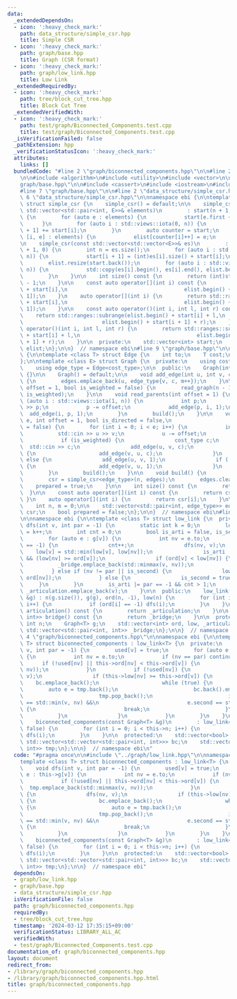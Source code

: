 ```yaml
---
data:
  _extendedDependsOn:
  - icon: ':heavy_check_mark:'
    path: data_structure/simple_csr.hpp
    title: Simple CSR
  - icon: ':heavy_check_mark:'
    path: graph/base.hpp
    title: Graph (CSR format)
  - icon: ':heavy_check_mark:'
    path: graph/low_link.hpp
    title: Low Link
  _extendedRequiredBy:
  - icon: ':heavy_check_mark:'
    path: tree/block_cut_tree.hpp
    title: Block Cut Tree
  _extendedVerifiedWith:
  - icon: ':heavy_check_mark:'
    path: test/graph/Biconnected_Components.test.cpp
    title: test/graph/Biconnected_Components.test.cpp
  _isVerificationFailed: false
  _pathExtension: hpp
  _verificationStatusIcon: ':heavy_check_mark:'
  attributes:
    links: []
  bundledCode: "#line 2 \"graph/biconnected_components.hpp\"\n\n#line 2 \"graph/low_link.hpp\"\
    \n\n#include <algorithm>\n#include <utility>\n#include <vector>\n\n#line 2 \"\
    graph/base.hpp\"\n\n#include <cassert>\n#include <iostream>\n#include <ranges>\n\
    #line 7 \"graph/base.hpp\"\n\n#line 2 \"data_structure/simple_csr.hpp\"\n\n#line\
    \ 6 \"data_structure/simple_csr.hpp\"\n\nnamespace ebi {\n\ntemplate <class E>\
    \ struct simple_csr {\n    simple_csr() = default;\n\n    simple_csr(int n, const\
    \ std::vector<std::pair<int, E>>& elements)\n        : start(n + 1, 0), elist(elements.size())\
    \ {\n        for (auto e : elements) {\n            start[e.first + 1]++;\n  \
    \      }\n        for (auto i : std::views::iota(0, n)) {\n            start[i\
    \ + 1] += start[i];\n        }\n        auto counter = start;\n        for (auto\
    \ [i, e] : elements) {\n            elist[counter[i]++] = e;\n        }\n    }\n\
    \n    simple_csr(const std::vector<std::vector<E>>& es)\n        : start(es.size()\
    \ + 1, 0) {\n        int n = es.size();\n        for (auto i : std::views::iota(0,\
    \ n)) {\n            start[i + 1] = (int)es[i].size() + start[i];\n        }\n\
    \        elist.resize(start.back());\n        for (auto i : std::views::iota(0,\
    \ n)) {\n            std::copy(es[i].begin(), es[i].end(), elist.begin() + start[i]);\n\
    \        }\n    }\n\n    int size() const {\n        return (int)start.size()\
    \ - 1;\n    }\n\n    const auto operator[](int i) const {\n        return std::ranges::subrange(elist.begin()\
    \ + start[i],\n                                     elist.begin() + start[i +\
    \ 1]);\n    }\n    auto operator[](int i) {\n        return std::ranges::subrange(elist.begin()\
    \ + start[i],\n                                     elist.begin() + start[i +\
    \ 1]);\n    }\n\n    const auto operator()(int i, int l, int r) const {\n    \
    \    return std::ranges::subrange(elist.begin() + start[i] + l,\n            \
    \                         elist.begin() + start[i + 1] + r);\n    }\n    auto\
    \ operator()(int i, int l, int r) {\n        return std::ranges::subrange(elist.begin()\
    \ + start[i] + l,\n                                     elist.begin() + start[i\
    \ + 1] + r);\n    }\n\n  private:\n    std::vector<int> start;\n    std::vector<E>\
    \ elist;\n};\n\n}  // namespace ebi\n#line 9 \"graph/base.hpp\"\n\nnamespace ebi\
    \ {\n\ntemplate <class T> struct Edge {\n    int to;\n    T cost;\n    int id;\n\
    };\n\ntemplate <class E> struct Graph {\n  private:\n    using cost_type = E;\n\
    \    using edge_type = Edge<cost_type>;\n\n  public:\n    Graph(int n_) : n(n_)\
    \ {}\n\n    Graph() = default;\n\n    void add_edge(int u, int v, cost_type c)\
    \ {\n        edges.emplace_back(u, edge_type{v, c, m++});\n    }\n\n    void read_tree(int\
    \ offset = 1, bool is_weighted = false) {\n        read_graph(n - 1, offset, false,\
    \ is_weighted);\n    }\n\n    void read_parents(int offset = 1) {\n        for\
    \ (auto i : std::views::iota(1, n)) {\n            int p;\n            std::cin\
    \ >> p;\n            p -= offset;\n            add_edge(p, i, 1);\n          \
    \  add_edge(i, p, 1);\n        }\n        build();\n    }\n\n    void read_graph(int\
    \ e, int offset = 1, bool is_directed = false,\n                    bool is_weighted\
    \ = false) {\n        for (int i = 0; i < e; i++) {\n            int u, v;\n \
    \           std::cin >> u >> v;\n            u -= offset;\n            v -= offset;\n\
    \            if (is_weighted) {\n                cost_type c;\n              \
    \  std::cin >> c;\n                add_edge(u, v, c);\n                if (!is_directed)\
    \ {\n                    add_edge(v, u, c);\n                }\n            }\
    \ else {\n                add_edge(u, v, 1);\n                if (!is_directed)\
    \ {\n                    add_edge(v, u, 1);\n                }\n            }\n\
    \        }\n        build();\n    }\n\n    void build() {\n        assert(!prepared);\n\
    \        csr = simple_csr<edge_type>(n, edges);\n        edges.clear();\n    \
    \    prepared = true;\n    }\n\n    int size() const {\n        return n;\n  \
    \  }\n\n    const auto operator[](int i) const {\n        return csr[i];\n   \
    \ }\n    auto operator[](int i) {\n        return csr[i];\n    }\n\n  private:\n\
    \    int n, m = 0;\n\n    std::vector<std::pair<int, edge_type>> edges;\n    simple_csr<edge_type>\
    \ csr;\n    bool prepared = false;\n};\n\n}  // namespace ebi\n#line 8 \"graph/low_link.hpp\"\
    \n\nnamespace ebi {\n\ntemplate <class T> struct low_link {\n  private:\n    void\
    \ dfs(int v, int par = -1) {\n        static int k = 0;\n        low[v] = ord[v]\
    \ = k++;\n        int cnt = 0;\n        bool is_arti = false, is_second = false;\n\
    \        for (auto e : g[v]) {\n            int nv = e.to;\n            if (ord[nv]\
    \ == -1) {\n                cnt++;\n                dfs(nv, v);\n            \
    \    low[v] = std::min(low[v], low[nv]);\n                is_arti |= (par != -1)\
    \ && (low[nv] >= ord[v]);\n                if (ord[v] < low[nv]) {\n         \
    \           _bridge.emplace_back(std::minmax(v, nv));\n                }\n   \
    \         } else if (nv != par || is_second) {\n                low[v] = std::min(low[v],\
    \ ord[nv]);\n            } else {\n                is_second = true;\n       \
    \     }\n        }\n        is_arti |= par == -1 && cnt > 1;\n        if (is_arti)\
    \ _articulation.emplace_back(v);\n    }\n\n  public:\n    low_link(const Graph<T>\
    \ &g) : n(g.size()), g(g), ord(n, -1), low(n) {\n        for (int i = 0; i < n;\
    \ i++) {\n            if (ord[i] == -1) dfs(i);\n        }\n    }\n\n    std::vector<int>\
    \ articulation() const {\n        return _articulation;\n    }\n\n    std::vector<std::pair<int,\
    \ int>> bridge() const {\n        return _bridge;\n    }\n\n  protected:\n   \
    \ int n;\n    Graph<T> g;\n    std::vector<int> ord, low, _articulation;\n   \
    \ std::vector<std::pair<int, int>> _bridge;\n};\n\n}  // namespace ebi\n#line\
    \ 4 \"graph/biconnected_components.hpp\"\n\nnamespace ebi {\n\ntemplate <class\
    \ T> struct biconnected_components : low_link<T> {\n  private:\n    void dfs(int\
    \ v, int par = -1) {\n        used[v] = true;\n        for (auto e : this->g[v])\
    \ {\n            int nv = e.to;\n            if (nv == par) continue;\n      \
    \      if (!used[nv] || this->ord[nv] < this->ord[v]) {\n                tmp.emplace_back(std::minmax(v,\
    \ nv));\n            }\n            if (!used[nv]) {\n                dfs(nv,\
    \ v);\n                if (this->low[nv] >= this->ord[v]) {\n                \
    \    bc.emplace_back();\n                    while (true) {\n                \
    \        auto e = tmp.back();\n                        bc.back().emplace_back(e);\n\
    \                        tmp.pop_back();\n                        if (e.first\
    \ == std::min(v, nv) &&\n                            e.second == std::max(v, nv))\
    \ {\n                            break;\n                        }\n         \
    \           }\n                }\n            }\n        }\n    }\n\n  public:\n\
    \    biconnected_components(const Graph<T> &g)\n        : low_link<T>(g), used(this->n,\
    \ false) {\n        for (int i = 0; i < this->n; i++) {\n            if (!used[i])\
    \ dfs(i);\n        }\n    }\n\n  protected:\n    std::vector<bool> used;\n   \
    \ std::vector<std::vector<std::pair<int, int>>> bc;\n    std::vector<std::pair<int,\
    \ int>> tmp;\n};\n\n}  // namespace ebi\n"
  code: "#pragma once\n\n#include \"../graph/low_link.hpp\"\n\nnamespace ebi {\n\n\
    template <class T> struct biconnected_components : low_link<T> {\n  private:\n\
    \    void dfs(int v, int par = -1) {\n        used[v] = true;\n        for (auto\
    \ e : this->g[v]) {\n            int nv = e.to;\n            if (nv == par) continue;\n\
    \            if (!used[nv] || this->ord[nv] < this->ord[v]) {\n              \
    \  tmp.emplace_back(std::minmax(v, nv));\n            }\n            if (!used[nv])\
    \ {\n                dfs(nv, v);\n                if (this->low[nv] >= this->ord[v])\
    \ {\n                    bc.emplace_back();\n                    while (true)\
    \ {\n                        auto e = tmp.back();\n                        bc.back().emplace_back(e);\n\
    \                        tmp.pop_back();\n                        if (e.first\
    \ == std::min(v, nv) &&\n                            e.second == std::max(v, nv))\
    \ {\n                            break;\n                        }\n         \
    \           }\n                }\n            }\n        }\n    }\n\n  public:\n\
    \    biconnected_components(const Graph<T> &g)\n        : low_link<T>(g), used(this->n,\
    \ false) {\n        for (int i = 0; i < this->n; i++) {\n            if (!used[i])\
    \ dfs(i);\n        }\n    }\n\n  protected:\n    std::vector<bool> used;\n   \
    \ std::vector<std::vector<std::pair<int, int>>> bc;\n    std::vector<std::pair<int,\
    \ int>> tmp;\n};\n\n}  // namespace ebi"
  dependsOn:
  - graph/low_link.hpp
  - graph/base.hpp
  - data_structure/simple_csr.hpp
  isVerificationFile: false
  path: graph/biconnected_components.hpp
  requiredBy:
  - tree/block_cut_tree.hpp
  timestamp: '2024-03-12 17:35:15+09:00'
  verificationStatus: LIBRARY_ALL_AC
  verifiedWith:
  - test/graph/Biconnected_Components.test.cpp
documentation_of: graph/biconnected_components.hpp
layout: document
redirect_from:
- /library/graph/biconnected_components.hpp
- /library/graph/biconnected_components.hpp.html
title: graph/biconnected_components.hpp
---
```

